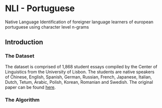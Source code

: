 # NLI - Portuguese
Native Language Identification of foreigner language learners of european portuguese using character level n-grams
## Introduction
### The Dataset
The dataset is comprised of 1,868 student essays compiled by the Center of Linguistics from the University of Lisbon. 
The students are native speakers of Chinese, English, Spanish, German, Russian, French, Japanese, Italian, Dutch, Tetum, Arabic, Polish, Korean, Romanian and Swedish. The original paper can be found [here](https://www.aclweb.org/anthology/W18-0534.pdf).

### The Algorithm
